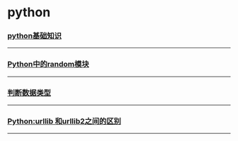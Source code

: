python
======

### [python基础知识](base)

---

### [Python中的random模块](random)

---

### [判断数据类型](type)

---

### [Python:urllib 和urllib2之间的区别](urllib-urllib2)

---
